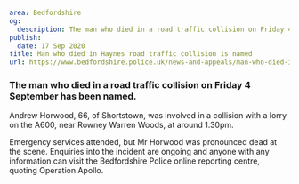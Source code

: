 ```yaml
area: Bedfordshire
og:
  description: The man who died in a road traffic collision on Friday 4 September has been named.
publish:
  date: 17 Sep 2020
title: Man who died in Haynes road traffic collision is named
url: https://www.bedfordshire.police.uk/news-and-appeals/man-who-died-in-haynes-road-traffic-collision-is-named
```

### The man who died in a road traffic collision on Friday 4 September has been named.

Andrew Horwood, 66, of Shortstown, was involved in a collision with a lorry on the A600, near Rowney Warren Woods, at around 1.30pm.

Emergency services attended, but Mr Horwood was pronounced dead at the scene. Enquiries into the incident are ongoing and anyone with any information can visit the Bedfordshire Police online reporting centre, quoting Operation Apollo.
